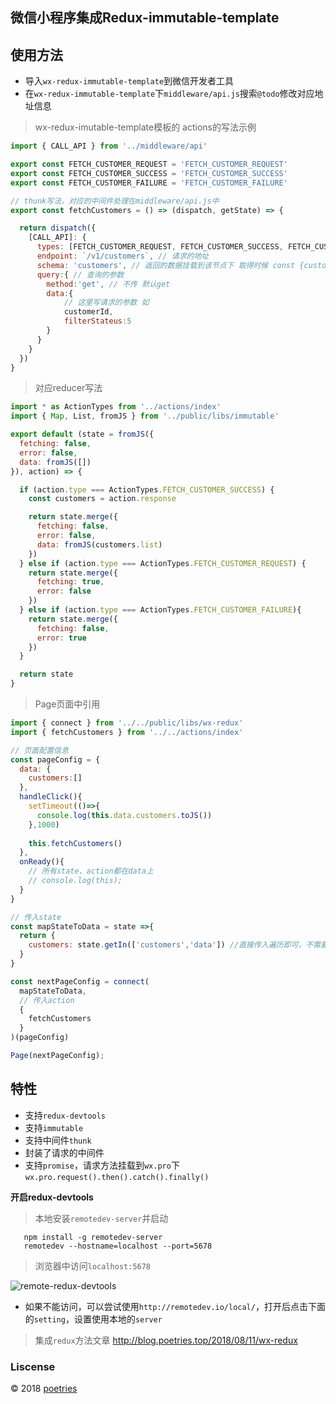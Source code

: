 
## 微信小程序集成Redux-immutable-template

## 使用方法

- 导入`wx-redux-immutable-template`到微信开发者工具
- 在`wx-redux-immutable-template`下`middleware/api.js`搜索`@todo`修改对应地址信息

> wx-redux-imutable-template模板的 actions的写法示例

```javascript
import { CALL_API } from '../middleware/api'

export const FETCH_CUSTOMER_REQUEST = 'FETCH_CUSTOMER_REQUEST'
export const FETCH_CUSTOMER_SUCCESS = 'FETCH_CUSTOMER_SUCCESS'
export const FETCH_CUSTOMER_FAILURE = 'FETCH_CUSTOMER_FAILURE'

// thunk写法，对应的中间件处理在middleware/api.js中
export const fetchCustomers = () => (dispatch, getState) => {

  return dispatch({
    [CALL_API]: {
      types: [FETCH_CUSTOMER_REQUEST, FETCH_CUSTOMER_SUCCESS, FETCH_CUSTOMER_FAILURE],
      endpoint: `/v1/customers`, // 请求的地址
      schema: 'customers', // 返回的数据挂载到该节点下 取得时候 const {customer} = action.response
      query:{ // 查询的参数
        method:'get', // 不传 默认get 
        data:{
            // 这里写请求的参数 如
            customerId,
            filterStateus:5
        }
      }
    }
  })
}
```

> 对应reducer写法

```javascript
import * as ActionTypes from '../actions/index'
import { Map, List, fromJS } from '../public/libs/immutable'

export default (state = fromJS({
  fetching: false,
  error: false,
  data: fromJS([])
}), action) => {

  if (action.type === ActionTypes.FETCH_CUSTOMER_SUCCESS) {
    const customers = action.response

    return state.merge({
      fetching: false,
      error: false,
      data: fromJS(customers.list)
    })
  } else if (action.type === ActionTypes.FETCH_CUSTOMER_REQUEST) {
    return state.merge({
      fetching: true,
      error: false
    })
  } else if (action.type === ActionTypes.FETCH_CUSTOMER_FAILURE){
    return state.merge({
      fetching: false,
      error: true
    })
  }

  return state
}
```

> Page页面中引用

```javascript
import { connect } from '../../public/libs/wx-redux'
import { fetchCustomers } from '../../actions/index'

// 页面配置信息
const pageConfig = {
  data: {
    customers:[]
  },
  handleClick(){
    setTimeout(()=>{
      console.log(this.data.customers.toJS())
    },1000)
    
    this.fetchCustomers()
  },
  onReady(){
    // 所有state、action都在data上
    // console.log(this);
  }
}

// 传入state
const mapStateToData = state =>{
  return {
    customers: state.getIn(['customers','data']) //直接传入遍历即可，不需要toJS()
  }
}

const nextPageConfig = connect(
  mapStateToData,
  // 传入action
  {
    fetchCustomers
  }
)(pageConfig)

Page(nextPageConfig);
```


## 特性

- 支持`redux-devtools`
- 支持`immutable`
- 支持中间件`thunk`
- 封装了请求的中间件
- 支持`promise`，请求方法挂载到`wx.pro`下`wx.pro.request().then().catch().finally()`


**开启redux-devtools**

> 本地安装`remotedev-server`并启动

```shell
   npm install -g remotedev-server
   remotedev --hostname=localhost --port=5678
```

> 浏览器中访问`localhost:5678`

![remote-redux-devtools](https://upload-images.jianshu.io/upload_images/1480597-54032e17cab3dc21.png?imageMogr2/auto-orient/strip%7CimageView2/2/w/1240)

- 如果不能访问，可以尝试使用`http://remotedev.io/local/`，打开后点击下面的`setting`，设置使用本地的`server`

> 集成`redux`方法文章 http://blog.poetries.top/2018/08/11/wx-redux

### Liscense

© 2018  [poetries](http://blog.poetries.top)
